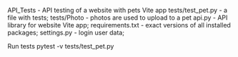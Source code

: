 API_Tests - API testing of a website with pets Vite app
tests/test_pet.py - a file with tests;
tests/Photo - photos are used to upload to a pet
api.py - API library for website Vite app;
requirements.txt - exact versions of all installed packages;
settings.py - login user data;


Run tests
 pytest -v tests/test_pet.py
